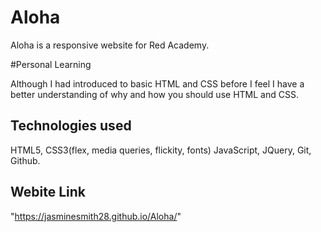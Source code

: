 # Aloha

Aloha is a responsive website for Red Academy. 

#Personal Learning

Although I had introduced to basic HTML and CSS before I feel I have a better understanding of why and how you should use HTML and CSS.  

## Technologies used

HTML5, CSS3(flex, media queries, flickity, fonts) JavaScript, JQuery, Git, Github.

## Webite Link

"https://jasminesmith28.github.io/Aloha/"
